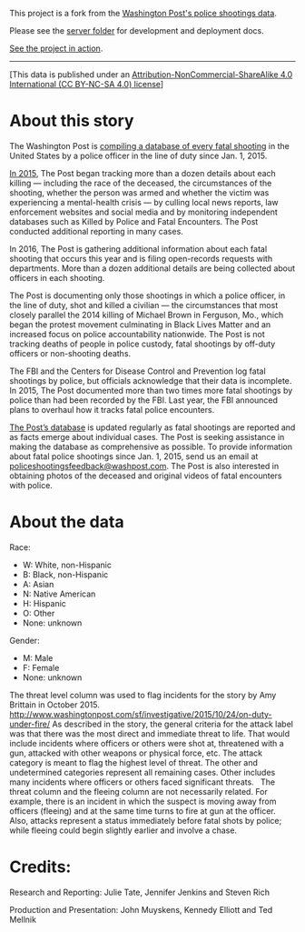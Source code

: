 This project is a fork from the [Washington Post's police shootings data](https://github.com/washingtonpost/data-police-shootings).

Please see the [server folder](https://github.com/tinacious/data-police-shootings/blob/master/server) for development and deployment docs.

[See the project in action](https://tinacious.github.io/data-police-shootings/).

---

[This data is published under an [Attribution-NonCommercial-ShareAlike 4.0 International (CC BY-NC-SA 4.0) license](https://creativecommons.org/licenses/by-nc-sa/4.0/)]

# About this story

The Washington Post is [compiling a database of every fatal shooting](https://www.washingtonpost.com/graphics/national/police-shootings-2016/) in the United States by a police officer in the line of duty since Jan. 1, 2015.

[In 2015](https://www.washingtonpost.com/graphics/national/police-shootings/), The Post began tracking more than a dozen details about each killing — including the race of the deceased, the circumstances of the shooting, whether the person was armed and whether the victim was experiencing a mental-health crisis — by culling local news reports, law enforcement websites and social media and by monitoring independent databases such as Killed by Police and Fatal Encounters. The Post conducted additional reporting in many cases.

In 2016, The Post is gathering additional information about each fatal shooting that occurs this year and is filing open-records requests with departments. More than a dozen additional details are being collected about officers in each shooting.

The Post is documenting only those shootings in which a police officer, in the line of duty, shot and killed a civilian — the circumstances that most closely parallel the 2014 killing of Michael Brown in Ferguson, Mo., which began the protest movement culminating in Black Lives Matter and an increased focus on police accountability nationwide. The Post is not tracking deaths of people in police custody, fatal shootings by off-duty officers or non-shooting deaths.

The FBI and the Centers for Disease Control and Prevention log fatal shootings by police, but officials acknowledge that their data is incomplete. In 2015, The Post documented more than two times more fatal shootings by police than had been recorded by the FBI. Last year, the FBI announced plans to overhaul how it tracks fatal police encounters.

[The Post’s database](https://www.washingtonpost.com/graphics/national/police-shootings-2016/) is updated regularly as fatal shootings are reported and as facts emerge about individual cases. The Post is seeking assistance in making the database as comprehensive as possible. To provide information about fatal police shootings since Jan. 1, 2015, send us an email at policeshootingsfeedback@washpost.com. The Post is also interested in obtaining photos of the deceased and original videos of fatal encounters with police.

# About the data

Race:
- W: White, non-Hispanic
- B: Black, non-Hispanic
- A: Asian
- N: Native American
- H: Hispanic
- O: Other
- None: unknown


Gender:
- M: Male
- F: Female
- None: unknown

The threat level column was used to flag incidents for the story by Amy Brittain in October 2015. http://www.washingtonpost.com/sf/investigative/2015/10/24/on-duty-under-fire/ As described in the story, the general criteria for the attack label was that there was the most direct and immediate threat to life. That would include incidents where officers or others were shot at, threatened with a gun, attacked with other weapons or physical force, etc. The attack category is meant to flag the highest level of threat. The other and undetermined categories represent all remaining cases. Other includes many incidents where officers or others faced significant threats.
 
The threat column and the fleeing column are not necessarily related. For example, there is an incident in which the suspect is moving away from officers (fleeing) and at the same time turns to fire at gun at the officer. Also, attacks represent a status immediately before fatal shots by police; while fleeing could begin slightly earlier and involve a chase.

# Credits:

Research and Reporting: Julie Tate, Jennifer Jenkins and Steven Rich

Production and Presentation: John Muyskens, Kennedy Elliott and Ted Mellnik
